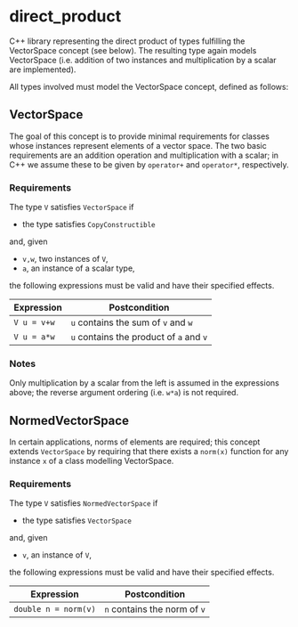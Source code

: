 # direct_product
C++ library representing the direct product of types fulfilling the VectorSpace concept (see below).
The resulting type again models VectorSpace (i.e. addition of two instances and multiplication by a scalar are implemented).

All types involved must model the VectorSpace concept, defined as follows:

## VectorSpace
The goal of this concept is to provide minimal requirements for classes whose instances represent elements of a vector space. The two basic requirements are an addition operation and multiplication with a scalar; in C++ we assume these to be given by `operator+` and `operator*`, respectively.

### Requirements

The type `V` satisfies `VectorSpace` if
  * the type satisfies `CopyConstructible`

and, given
  * `v,w`, two instances of `V`,
  * `a`, an instance of a scalar type,

the following expressions must be valid and have their specified effects.

 Expression  | Postcondition
------------ | -----------------
 `V u = v+w` | `u` contains the sum of `v` and `w`
 `V u = a*w` | `u` contains the product of `a` and `v`

### Notes

Only multiplication by a scalar from the left is assumed in the expressions above;
the reverse argument ordering (i.e. `w*a`) is not required.

## NormedVectorSpace
In certain applications, norms of elements are required; this concept extends `VectorSpace` by requiring that there exists a `norm(x)` function for any instance `x` of a class modelling VectorSpace.

### Requirements

The type `V` satisfies `NormedVectorSpace` if
  * the type satisfies `VectorSpace`

and, given
  * `v`, an instance of `V`,

the following expressions must be valid and have their specified effects.

 Expression  | Postcondition
------------ | -----------------
 `double n = norm(v)` | `n` contains the norm of `v`
 
